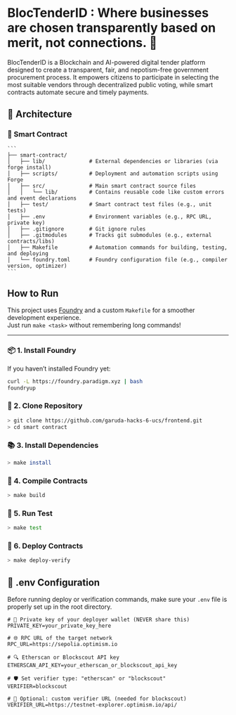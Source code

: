 # BlocTenderID : Where businesses are chosen transparently based on merit, not connections. 🚀

BlocTenderID is a Blockchain and AI-powered digital tender platform designed to create a transparent, fair, and nepotism-free government procurement process. It empowers citizens to participate in selecting the most suitable vendors through decentralized public voting, while smart contracts automate secure and timely payments.

## 🧩 Architecture

### 📜 Smart Contract

    ```
    ├── smart-contract/
    │   ├── lib/              # External dependencies or libraries (via forge install)
    │   ├── scripts/          # Deployment and automation scripts using Forge
    │   ├── src/              # Main smart contract source files
    │   │   └── lib/          # Contains reusable code like custom errors and event declarations
    │   ├── test/             # Smart contract test files (e.g., unit tests)
    │   ├── .env              # Environment variables (e.g., RPC URL, private key)
    │   ├── .gitignore        # Git ignore rules
    │   ├── .gitmodules       # Tracks git submodules (e.g., external contracts/libs)
    │   ├── Makefile          # Automation commands for building, testing, and deploying
    │   └── foundry.toml      # Foundry configuration file (e.g., compiler version, optimizer)
    ```

## How to Run

This project uses [Foundry](https://book.getfoundry.sh/) and a custom `Makefile` for a smoother development experience.  
Just run `make <task>` without remembering long commands!

---

### 📦 1. Install Foundry

If you haven’t installed Foundry yet:

```bash
curl -L https://foundry.paradigm.xyz | bash
foundryup
```

### 📁 2. Clone Repository

```bash
> git clone https://github.com/garuda-hacks-6-ucs/frontend.git
> cd smart contract
```

### 📚 3. Install Dependencies

```bash
> make install
```

### 🔨 4. Compile Contracts
```bash
> make build
```

### 🧪 5. Run Test
```bash
> make test
```

### 🚀 6. Deploy Contracts
```bash
> make deploy-verify
```

## 🔐 .env Configuration

Before running deploy or verification commands, make sure your `.env` file is properly set up in the root directory.

```env
# 🔑 Private key of your deployer wallet (NEVER share this)
PRIVATE_KEY=your_private_key_here

# 🌐 RPC URL of the target network
RPC_URL=https://sepolia.optimism.io

# 🔍 Etherscan or Blockscout API key
ETHERSCAN_API_KEY=your_etherscan_or_blockscout_api_key

# 🛡️ Set verifier type: "etherscan" or "blockscout"
VERIFIER=blockscout

# 🔗 Optional: custom verifier URL (needed for blockscout)
VERIFIER_URL=https://testnet-explorer.optimism.io/api/
